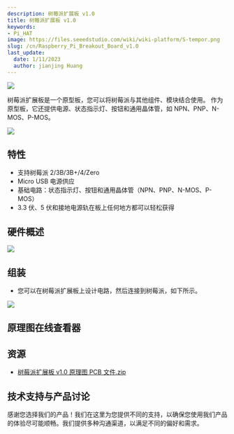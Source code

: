 ```yaml
---
description: 树莓派扩展板 v1.0
title: 树莓派扩展板 v1.0
keywords:
- Pi_HAT
image: https://files.seeedstudio.com/wiki/wiki-platform/S-tempor.png
slug: /cn/Raspberry_Pi_Breakout_Board_v1.0
last_update:
  date: 1/11/2023
  author: jianjing Huang
---
```


![](https://files.seeedstudio.com/wiki/Raspberry_Pi_Breakout_Board_v1.0/img/Raspberry_Pi_Breakout_Board_v1.0_p6.jpg)

树莓派扩展板是一个原型板，您可以将树莓派与其他组件、模块结合使用。
作为原型板，它还提供电源、状态指示灯、按钮和通用晶体管，如 NPN、PNP、N-MOS、P-MOS。

[![](https://files.seeedstudio.com/wiki/common/Get_One_Now_Banner.png)](https://www.seeedstudio.com/Raspberry-Pi-Breakout-Board-v1.0-p-2410.html)

特性
--------

- 支持树莓派 2/3B/3B+/4/Zero
- Micro USB 电源供应
- 基础电路：状态指示灯、按钮和通用晶体管（NPN、PNP、N-MOS、P-MOS）
- 3.3 伏、5 伏和接地电源轨在板上任何地方都可以轻松获得

硬件概述
---------------------

![](https://files.seeedstudio.com/wiki/Raspberry_Pi_Breakout_Board_v1.0/img/Raspberry_Pi_Breakout_Board_v1.0_p7.jpg)

组装
--------

- 您可以在树莓派扩展板上设计电路，然后连接到树莓派，如下所示。

![](https://files.seeedstudio.com/wiki/Raspberry_Pi_Breakout_Board_v1.0/img/Raspberry_Pi_Breakout_Board_v1.0_p5.jpg)

## 原理图在线查看器

<div className="altium-ecad-viewer" data-project-src="https://files.seeedstudio.com/wiki/Raspberry_Pi_Breakout_Board_v1.0/res/Raspberry_Pi_Breakout_Board_v1.0_sch_pcb-.zip" style={{borderRadius: '0px 0px 4px 4px', height: 500, borderStyle: 'solid', borderWidth: 1, borderColor: 'rgb(241, 241, 241)', overflow: 'hidden', maxWidth: 1280, maxHeight: 700, boxSizing: 'border-box'}}>
</div>

资源
---------

- [树莓派扩展板 v1.0 原理图 PCB 文件.zip](https://files.seeedstudio.com/wiki/Raspberry_Pi_Breakout_Board_v1.0/res/Raspberry_Pi_Breakout_Board_v1.0_sch_pcb-.zip)

<!-- This Markdown file was created from https://www.seeedstudio.com/wiki/Raspberry_Pi_Breakout_Board_v1.0 -->

## 技术支持与产品讨论

感谢您选择我们的产品！我们在这里为您提供不同的支持，以确保您使用我们产品的体验尽可能顺畅。我们提供多种沟通渠道，以满足不同的偏好和需求。

<div class="button_tech_support_container">
<a href="https://forum.seeedstudio.com/" class="button_forum"></a> 
<a href="https://www.seeedstudio.com/contacts" class="button_email"></a>
</div>

<div class="button_tech_support_container">
<a href="https://discord.gg/eWkprNDMU7" class="button_discord"></a> 
<a href="https://github.com/Seeed-Studio/wiki-documents/discussions/69" class="button_discussion"></a>
</div>